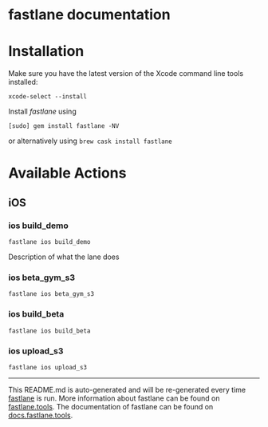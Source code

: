 fastlane documentation
================
# Installation

Make sure you have the latest version of the Xcode command line tools installed:

```
xcode-select --install
```

Install _fastlane_ using
```
[sudo] gem install fastlane -NV
```
or alternatively using `brew cask install fastlane`

# Available Actions
## iOS
### ios build_demo
```
fastlane ios build_demo
```
Description of what the lane does
### ios beta_gym_s3
```
fastlane ios beta_gym_s3
```

### ios build_beta
```
fastlane ios build_beta
```

### ios upload_s3
```
fastlane ios upload_s3
```


----

This README.md is auto-generated and will be re-generated every time [fastlane](https://fastlane.tools) is run.
More information about fastlane can be found on [fastlane.tools](https://fastlane.tools).
The documentation of fastlane can be found on [docs.fastlane.tools](https://docs.fastlane.tools).
